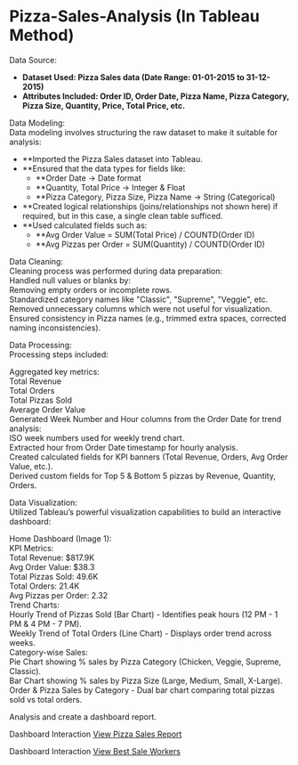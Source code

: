 # Pizza-Sales-Analysis (In Tableau Method)

Data Source:

- **Dataset Used: Pizza Sales data (Date Range: 01-01-2015 to 31-12-2015)**
- **Attributes Included: Order ID, Order Date, Pizza Name, Pizza Category, Pizza Size, Quantity, Price, Total Price, etc.**

Data Modeling:
<br>
Data modeling involves structuring the raw dataset to make it suitable for analysis:

- **Imported the Pizza Sales dataset into Tableau.
- **Ensured that the data types for fields like:
   - **Order Date → Date format
   - **Quantity, Total Price → Integer & Float
   - **Pizza Category, Pizza Size, Pizza Name → String (Categorical)
- **Created logical relationships (joins/relationships not shown here) if required, but in this case, a single clean table sufficed.
- **Used calculated fields such as:
   - **Avg Order Value = SUM(Total Price) / COUNTD(Order ID)
   - **Avg Pizzas per Order = SUM(Quantity) / COUNTD(Order ID)

Data Cleaning:
<br>
Cleaning process was performed during data preparation:
<br>
Handled null values or blanks by:
<br>
Removing empty orders or incomplete rows.
<br>
Standardized category names like "Classic", "Supreme", "Veggie", etc.
<br>
Removed unnecessary columns which were not useful for visualization.
<br>
Ensured consistency in Pizza names (e.g., trimmed extra spaces, corrected naming inconsistencies).

Data Processing:
<br>
Processing steps included:

Aggregated key metrics:
<br>
Total Revenue
<br>
Total Orders
<br>
Total Pizzas Sold
<br>
Average Order Value
<br>
Generated Week Number and Hour columns from the Order Date for trend analysis:
<br>
ISO week numbers used for weekly trend chart.
<br>
Extracted hour from Order Date timestamp for hourly analysis.
<br>
Created calculated fields for KPI banners (Total Revenue, Orders, Avg Order Value, etc.).
<br>
Derived custom fields for Top 5 & Bottom 5 pizzas by Revenue, Quantity, Orders.

Data Visualization:
<br>
Utilized Tableau’s powerful visualization capabilities to build an interactive dashboard:

Home Dashboard (Image 1):
<br>
KPI Metrics:
<br>
Total Revenue: $817.9K
<br>
Avg Order Value: $38.3
<br>
Total Pizzas Sold: 49.6K
<br>
Total Orders: 21.4K
<br>
Avg Pizzas per Order: 2.32
<br>
Trend Charts:
<br>
Hourly Trend of Pizzas Sold (Bar Chart) - Identifies peak hours (12 PM - 1 PM & 4 PM - 7 PM).
<br>
Weekly Trend of Total Orders (Line Chart) - Displays order trend across weeks.
<br>
Category-wise Sales:
<br>
Pie Chart showing % sales by Pizza Category (Chicken, Veggie, Supreme, Classic).
<br>
Bar Chart showing % sales by Pizza Size (Large, Medium, Small, X-Large).
<br>
Order & Pizza Sales by Category - Dual bar chart comparing total pizzas sold vs total orders.

Analysis and create a dashboard report.

Dashboard Interaction <a href="https://github.com/Moinkhan123456/Pizza-Sales-Analysis/blob/main/Screenshot%20(5).png">View Pizza Sales Report</a>

Dashboard Interaction <a href="https://github.com/Moinkhan123456/Pizza-Sales-Analysis/blob/main/Screenshot%20(6).png">View Best Sale Workers</a>
